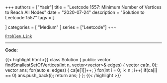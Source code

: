 
+++
authors = ["Yasir"]
title = "Leetcode 1557: Minimum Number of Vertices to Reach All Nodes"
date = "2020-07-24"
description = "Solution to Leetcode 1557"
tags = [
    
]
categories = [
    "Medium"
]
series = ["Leetcode"]
+++



[`Problem Link`](https://leetcode.com/problems/minimum-number-of-vertices-to-reach-all-nodes/description/)

---

**Code:**

{{< highlight html >}}
class Solution {
public:
    vector<int> findSmallestSetOfVertices(int n, vector<vector<int>>& edges) {
        vector<int> ca(n, 0);
        vector<int> ans;
        for(auto e: edges) {
            ca[e[1]]++;
        }
        for(int i = 0; i< n ; i++)
        if(ca[i] == 0) ans.push_back(i);
        return ans;
    }
};
{{< /highlight >}}

